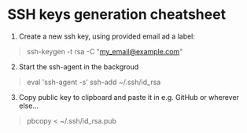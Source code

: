 SSH keys generation cheatsheet
=======
1. Create a new ssh key, using provided email ad a label:
> ssh-keygen -t rsa -C "my_email@example.com"

2. Start the ssh-agent in the backgroud
> eval 'ssh-agent -s'
> ssh-add ~/.ssh/id_rsa

3. Copy public key to clipboard and paste it in e.g. GitHub or wherever else...
> pbcopy < ~/.ssh/id_rsa.pub

